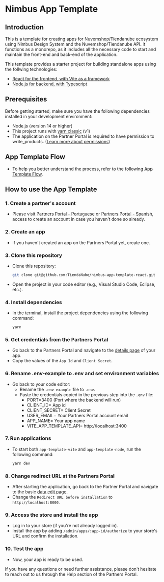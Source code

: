 # Nimbus App Template

## Introduction
This is a template for creating apps for Nuvemshop/Tiendanube ecosystem using Nimbus Design System and the Nuvemshop/Tiendanube API. It functions as a monorepo, as it includes all the necessary code to start and maintain the front-end and back-end of the application.

This template provides a starter project for building standalone apps using the follwing technologies:
 - [React for the frontend, with Vite as a framework](https://github.com/TiendaNube/nimbus-app-template-react/blob/main/packages/app-template-vite/README.md)
 - [Node.js for backend, with Typescript](https://github.com/TiendaNube/nimbus-app-template-react/blob/main/packages/app-template-node/README.md)

## Prerequisites
Before getting started, make sure you have the following dependencies installed in your development environment:

- Node.js (version 14 or higher)
- This project runs with <a href="https://classic.yarnpkg.com/lang/en/" target="_blank">yarn classic</a> (v1)
- The application on the Partner Portal is required to have permission to write_products. (<a href="https://tiendanube.github.io/api-documentation/authentication#scopes" target="_blank">Learn more about permissions</a>)

## App Template Flow
- To help you better understand the process, refer to the following <a href="https://miro.com/app/board/uXjVMGmp9Zs=/?share_link_id=535177540410" target="_blank">App Template Flow</a>.

## How to use the App Template
### 1. Create a partner's account
- Please visit <a href="https://partners.nuvemshop.com.br" target="_blank">Partners Portal - Portuguese</a> or <a href="https://partners.tiendanube.com" target="_blank">Partners Portal - Spanish</a>, access  to create an account in case you haven't done so already.

### 2. Create an app
- If you haven't created an app on the Partners Portal yet, create one.

### 3. Clone this repository
- Clone this repository:
  ```bash
  git clone git@github.com:TiendaNube/nimbus-app-template-react.git
  ```
- Open the project in your code editor (e.g., Visual Studio Code, Eclipse, etc.).

### 4. Install dependencies
- In the terminal, install the project dependencies using the following command:
  ```bash
  yarn
  ```
### 5. Get credentials from the Partners Portal
- Go back to the Partners Portal and navigate to the <a href="https://partners.nuvemshop.com.br/applications/details/:app-id" target="_blank">details page</a> of your app.
- Copy the values of the `App Id` and `Client Secret`.

### 6. Rename .env-example to .env and set environment variables
- Go back to your code editor:
  - Rename the `.env-example` file to `.env`.
  - Paste the credentials copied in the previous step into the `.env` file:
    - PORT=3400 (Port where the backend will run)
    - CLIENT_ID= App id
    - CLIENT_SECRET= Client Secret
    - USER_EMAIL= Your Partners Portal account email
    - APP_NAME= Your app name
    - VITE_APP_TEMPLATE_API= http://localhost:3400

### 7. Run applications
- To start both `app-template-vite` and `app-template-node`, run the following command:
  ```bash
  yarn dev
  ```

### 8. Change redirect URL at the Partners Portal
- After starting the application, go back to the Partner Portal and navigate to the basic <a href="https://partners.nuvemshop.com.br/applications/update/:app-id" target="_blank">data edit page</a>.
- Change the `Redirect URL before installation` to `http://localhost:8000`.

### 9. Access the store and install the app
- Log in to your store (if you're not already logged in).
- Install the app by adding `/admin/apps/:app-id/authorize` to your store's URL and confirm the installation.

### 10. Test the app
- Now, your app is ready to be used.

If you have any questions or need further assistance, please don't hesitate to reach out to us through the Help section of the Partners Portal.
